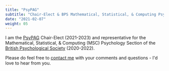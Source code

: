 ```yaml
---
title: "PsyPAG"
subtitle: "Chair-Elect & BPS Mathematical, Statistical, & Computing Psychology Section Representative"
date: "2021-02-07"
weight: 05
---
```




I am the [PsyPAG](http://www.psypag.co.uk/) Chair-Elect (2021-2023) and representative for the Mathematical, Statistical, & Computing (MSC) Psychology Section of the [British Psychological Society](http://www.bps.org.uk) (2020-2022).

Please do feel free to [contact me](#contact) with your comments and questions - I'd love to hear from you.
